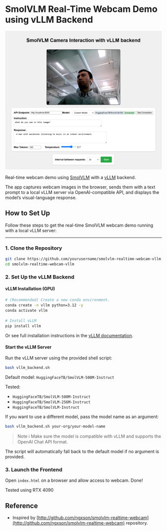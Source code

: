 # SmolVLM Real-Time Webcam Demo using vLLM Backend

<div align="center">
    <img src="image.png">
</div>

Real-time webcam demo using [SmolVLM](https://huggingface.co/HuggingFaceTB/SmolVLM-500M-Instruct) with a [vLLM](https://github.com/vllm-project/vllm) backend.

The app captures webcam images in the browser, sends them with a text prompt to a local vLLM server via OpenAI-compatible API, and displays the model’s visual-language response.

## How to Set Up

Follow these steps to get the real-time SmolVLM webcam demo running with a local vLLM server:

---

### 1. Clone the Repository

```bash
git clone https://github.com/yourusername/smolvlm-realtime-webcam-vllm.git
cd smolvlm-realtime-webcam-vllm
```

### 2. Set Up the vLLM Backend

#### vLLM Installation (GPU)

```bash
# (Recommended) Create a new conda environment.
conda create -n vllm python=3.12 -y
conda activate vllm

# Install vLLM
pip install vllm
```

Or see full installation instructions in the [vLLM documentation](https://docs.vllm.ai/en/stable/getting_started/installation/gpu.html).

#### Start the vLLM Server

Run the vLLM server using the provided shell script:

```bash
bash vllm_backend.sh
```

Default model: `HuggingFaceTB/SmolVLM-500M-Instruct`

Tested:

- `HuggingFaceTB/SmolVLM-500M-Instruct`
- `HuggingFaceTB/SmolVLM-256M-Instruct`
- `HuggingFaceTB/SmolVLM-Instruct`

If you want to use a different model, pass the model name as an argument:

```bash
bash vllm_backend.sh your-org/your-model-name
```

> Note
> ℹ️ Make sure the model is compatible with vLLM and supports the OpenAI Chat API format.

The script will automatically fall back to the default model if no argument is provided.

### 3. Launch the Frontend

Open `index.html` on a browser and allow access to webcam. Done!

Tested using RTX 4090

## Reference

- Inspired by [http://github.com/ngxson/smolvlm-realtime-webcam](http://github.com/ngxson/smolvlm-realtime-webcam) repository.
